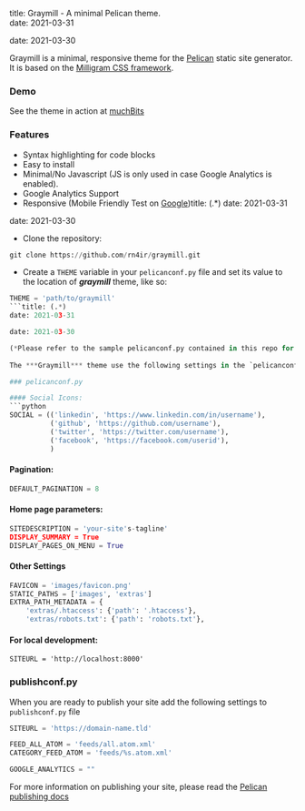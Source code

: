 title: Graymill - A minimal Pelican theme.  
date: 2021-03-31

date: 2021-03-30
  
Graymill is a minimal, responsive theme for the [Pelican](http://blog.getpelican.com/) static site generator. It is based on the [Milligram CSS framework](http://milligram.io/).  

### Demo

See the theme in action at [muchBits](https://muchbits.com)

### Features

* Syntax highlighting for code blocks
* Easy to install
* Minimal/No Javascript (JS is only used in case Google Analytics is enabled).
* Google Analytics Support
* Responsive (Mobile Friendly Test on [Google](https://search.google.com/test/mobile-friendly?utm_source=mft&utm_medium=redirect&utm_campaign=mft-redirect&id=TT7gCU77TVUWMMbu4pmHsg))title: (.*)
date: 2021-03-31

date: 2021-03-30

* Clone the repository:
```python
git clone https://github.com/rn4ir/graymill.git
```
* Create a `THEME` variable in your `pelicanconf.py` file and set its value to the location of ***graymill*** theme, like so:
```python
THEME = 'path/to/graymill'
```title: (.*)
date: 2021-03-31

date: 2021-03-30

(*Please refer to the sample pelicanconf.py contained in this repo for examples*)  
  
The ***Graymill*** theme use the following settings in the `pelicanconf.py`:

### pelicanconf.py

#### Social Icons:
```python
SOCIAL = (('linkedin', 'https://www.linkedin.com/in/username'),
          ('github', 'https://github.com/username'),
          ('twitter', 'https://twitter.com/username'),
          ('facebook', 'https://facebook.com/userid'),
          )
```

#### Pagination:
```python
DEFAULT_PAGINATION = 8
```

#### Home page parameters:

```python
SITEDESCRIPTION = 'your-site's-tagline'
DISPLAY_SUMMARY = True
DISPLAY_PAGES_ON_MENU = True
```

#### Other Settings
```python
FAVICON = 'images/favicon.png'
STATIC_PATHS = ['images', 'extras']
EXTRA_PATH_METADATA = {
    'extras/.htaccess': {'path': '.htaccess'},
    'extras/robots.txt': {'path': 'robots.txt'},
```

#### For local development:
```
SITEURL = 'http://localhost:8000'
```

### publishconf.py

When you are ready to publish your site add the following settings to `publishconf.py` file

```python
SITEURL = 'https://domain-name.tld'

FEED_ALL_ATOM = 'feeds/all.atom.xml'
CATEGORY_FEED_ATOM = 'feeds/%s.atom.xml'

GOOGLE_ANALYTICS = ""
```

For more information on publishing your site, please read the [Pelican publishing docs](http://docs.getpelican.com/en/3.6.3/publish.html)
